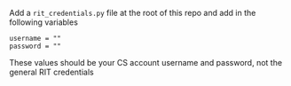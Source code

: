 Add a `rit_credentials.py` file at the root of this repo and add in the following variables

```
username = ""
password = ""
```

These values should be your CS account username and password, not the general RIT credentials